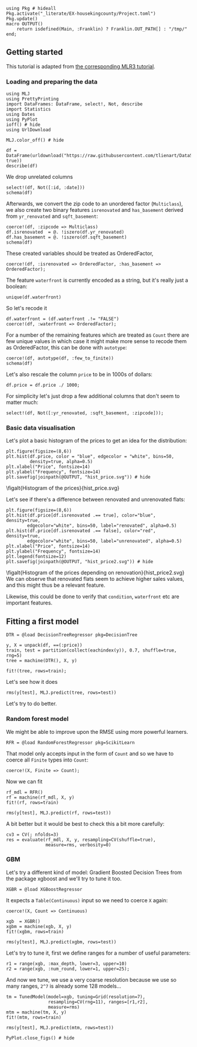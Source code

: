 <!--This file was generated, do not modify it.-->
```julia:ex1
using Pkg # hideall
Pkg.activate("_literate/EX-housekingcounty/Project.toml")
Pkg.update()
macro OUTPUT()
    return isdefined(Main, :Franklin) ? Franklin.OUT_PATH[] : "/tmp/"
end;
```

## Getting started

This tutorial is adapted from [the corresponding MLR3 tutorial](https://mlr3gallery.mlr-org.com/posts/2020-01-30-house-prices-in-king-county/).

### Loading and  preparing the data

```julia:ex2
using MLJ
using PrettyPrinting
import DataFrames: DataFrame, select!, Not, describe
import Statistics
using Dates
using PyPlot
ioff() # hide
using UrlDownload

MLJ.color_off() # hide

df = DataFrame(urldownload("https://raw.githubusercontent.com/tlienart/DataScienceTutorialsData.jl/master/data/kc_housing.csv", true))
describe(df)
```

We drop unrelated columns

```julia:ex3
select!(df, Not([:id, :date]))
schema(df)
```

Afterwards, we convert the zip code to an unordered factor (`Multiclass`), we also create two binary features `isrenovated` and `has_basement` derived from `yr_renovated` and `sqft_basement`:

```julia:ex4
coerce!(df, :zipcode => Multiclass)
df.isrenovated  = @. !iszero(df.yr_renovated)
df.has_basement = @. !iszero(df.sqft_basement)
schema(df)
```

These created variables should be treated as OrderedFactor,

```julia:ex5
coerce!(df, :isrenovated => OrderedFactor, :has_basement => OrderedFactor);
```

The feature `waterfront` is currently encoded as a string, but it's really just a boolean:

```julia:ex6
unique(df.waterfront)
```

So let's recode it

```julia:ex7
df.waterfront = (df.waterfront .!= "FALSE")
coerce!(df, :waterfront => OrderedFactor);
```

For a number of the remaining features which are treated as `Count` there are few unique values in which case it might make more sense to recode them as OrderedFactor, this can be done with `autotype`:

```julia:ex8
coerce!(df, autotype(df, :few_to_finite))
schema(df)
```

Let's also rescale the column `price` to be in 1000s of dollars:

```julia:ex9
df.price = df.price ./ 1000;
```

For simplicity let's just drop a few additional columns that don't seem to matter much:

```julia:ex10
select!(df, Not([:yr_renovated, :sqft_basement, :zipcode]));
```

### Basic data visualisation

Let's plot a basic histogram of the prices to get an idea for the distribution:

```julia:ex11
plt.figure(figsize=(8,6))
plt.hist(df.price, color = "blue", edgecolor = "white", bins=50,
         density=true, alpha=0.5)
plt.xlabel("Price", fontsize=14)
plt.ylabel("Frequency", fontsize=14)
plt.savefig(joinpath(@OUTPUT, "hist_price.svg")) # hide
```

\figalt{Histogram of the prices}{hist_price.svg}

Let's see if there's a difference between renovated and unrenovated flats:

```julia:ex12
plt.figure(figsize=(8,6))
plt.hist(df.price[df.isrenovated .== true], color="blue", density=true,
        edgecolor="white", bins=50, label="renovated", alpha=0.5)
plt.hist(df.price[df.isrenovated .== false], color="red", density=true,
        edgecolor="white", bins=50, label="unrenovated", alpha=0.5)
plt.xlabel("Price", fontsize=14)
plt.ylabel("Frequency", fontsize=14)
plt.legend(fontsize=12)
plt.savefig(joinpath(@OUTPUT, "hist_price2.svg")) # hide
```

\figalt{Histogram of the prices depending on renovation}{hist_price2.svg}
We can observe that renovated flats seem to achieve higher sales values, and this might thus be a relevant feature.


Likewise, this could be done to verify that `condition`, `waterfront` etc are important features.

## Fitting a first model

```julia:ex13
DTR = @load DecisionTreeRegressor pkg=DecisionTree

y, X = unpack(df, ==(:price))
train, test = partition(collect(eachindex(y)), 0.7, shuffle=true, rng=5)
tree = machine(DTR(), X, y)

fit!(tree, rows=train);
```

Let's see how it does

```julia:ex14
rms(y[test], MLJ.predict(tree, rows=test))
```

Let's try to do better.

### Random forest model

We might be able to improve upon the RMSE using more powerful learners.

```julia:ex15
RFR = @load RandomForestRegressor pkg=ScikitLearn
```

That model only accepts input in the form of `Count` and so we have to coerce all `Finite` types into `Count`:

```julia:ex16
coerce!(X, Finite => Count);
```

Now we can fit

```julia:ex17
rf_mdl = RFR()
rf = machine(rf_mdl, X, y)
fit!(rf, rows=train)

rms(y[test], MLJ.predict(rf, rows=test))
```

A bit better but it would be best to check this a bit more carefully:

```julia:ex18
cv3 = CV(; nfolds=3)
res = evaluate(rf_mdl, X, y, resampling=CV(shuffle=true),
               measure=rms, verbosity=0)
```

### GBM

Let's try a different kind of model: Gradient Boosted Decision Trees from the package xgboost and we'll try to tune it too.

```julia:ex19
XGBR = @load XGBoostRegressor
```

It expects a `Table(Continuous)` input so we need to coerce `X` again:

```julia:ex20
coerce!(X, Count => Continuous)

xgb  = XGBR()
xgbm = machine(xgb, X, y)
fit!(xgbm, rows=train)

rms(y[test], MLJ.predict(xgbm, rows=test))
```

Let's try to tune it, first we define ranges for a number of useful parameters:

```julia:ex21
r1 = range(xgb, :max_depth, lower=3, upper=10)
r2 = range(xgb, :num_round, lower=1, upper=25);
```

And now we tune, we use a very coarse resolution because we use so many ranges, `2^7` is already some 128 models...

```julia:ex22
tm = TunedModel(model=xgb, tuning=Grid(resolution=7),
                resampling=CV(rng=11), ranges=[r1,r2],
                measure=rms)
mtm = machine(tm, X, y)
fit!(mtm, rows=train)

rms(y[test], MLJ.predict(mtm, rows=test))
```

```julia:ex23
PyPlot.close_figs() # hide
```

